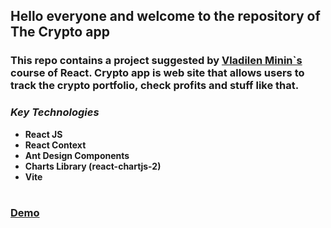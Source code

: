 ## Hello everyone and welcome to the repository of The Crypto app

### This repo contains a project suggested by [Vladilen Minin`s](https://github.com/vladilenm) course of React. Crypto app is web site that allows users to track the crypto portfolio, check profits and stuff like that. 

### *Key Technologies*
* **React JS**
* **React Context**
* **Ant Design Components**
* **Charts Library (react-chartjs-2)**
* **Vite**

#

### [Demo](https://t1moq.github.io/crypto-app/)